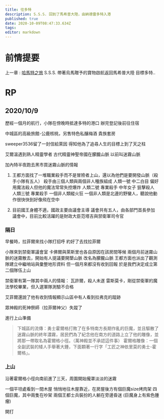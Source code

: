 ```yaml
---
title: 往多特
description: S.S.S. 回到了馬希普大陸，由納德雷多特入港
published: true
date: 2020-10-09T08:47:33.634Z
tags: 
editor: markdown
---
```


# 前情提要
上一章 : [哈馬特之旅](/故事/冒險章節/哈馬特之旅)
S.S.S. 帶著烏馬贈予的寶物啟航返回馬希普大陸
目標多特..

# RP
## 2020/10/9

歷經一個月的航行，小隊在傍晚時抵達多特的港口
辦完登記後前往住宿

中城區的高級旅館-公鹿核桃，另售特色私釀梅酒
貴族套房

sweeper3536留了一封信給萊因
得知他為了追尋人生的目標上到了天之柱

艾爾溫遇到熟人精靈學者
古代精靈神聖帝國在朦朧山脈
以前叫迷霧山脈

加內特半夜跑去黑市買迷霧山脈的情報
1. 王都方面找了一堆職業殺手而不是冒險者上山，還以為他們是要開發山脈（殺手小隊有五人）
殺手由三個人類與兩個非人種族組成
人類一號 中二白目 偏好用魔法殺人但他的魔法常常失控爆炸
人類二號 專業殺手 中年女子 狙擊殺人
人類三號 專業殺手
一個非人類縱火狂
一個非人類是北邊的野蠻人，聽說他動作很快快到好像飛在空中

2. 目前國王身體不適，國政主要由議會主導
議會共有五人，由各部門首長參加
議會中，目前比較活躍的是財政大臣范塔吉與禁衛軍司令官

### 隔日
早餐時，拉菲爾來找小隊打招呼
約好了去找拉菲爾

小隊來到禁衛軍議會室
卡佛爾與萊斯里也各自原因在該房間等候
兩個月前迷霧山脈的迷霧散去，開始有人提議要開墾山脈
改名為朦朧山脈
王都方面也派出了觀測隊建立中繼哨站與彙整地形資料
但一個月來都沒有收到回報
於是我們決定成立第二個隊伍上山

禁衛軍有第一隊其中兩人的情報：
瓦許爾，殺人未遂
雷斯莫卡，剛從禁衛軍的魔法學校畢業，但入選軍隊測驗不合格

艾菲爾還說了他有收到情報顯示山區中有人看到拉弗克的蹤跡

眾神殿的死神祭師（拉菲爾神父）失蹤了

進行上山準備

>下城區的流傳：勇士霍爾格打敗了在多特南方長期作亂的巨魔，並且驅散了迷霧山脈的終年濃霧，居民們為了紀念他在南方的道路上立了他的雕像，並將那一帶取名為霍爾格小徑。（萬神殿並不承認這件事）
霍爾格雕像：一個全副武裝的矮人手舉著大錘，下面顆著一行字「工匠之神依里莫的勇士-霍爾格」。

### 上山
沿著霍爾格小徑向南前進了三天，周圍開始攏罩淡淡的迷霧

一個平坦處看到一間木屋
悄悄地往木屋靠近，在房屋後方有個巨魔size烤肉架
四個巨魔，其中兩隻在吵架
兩個王都士兵裝扮的人躺在旁邊昏迷
(巨魔身上有紫色腫瘤)

開打


